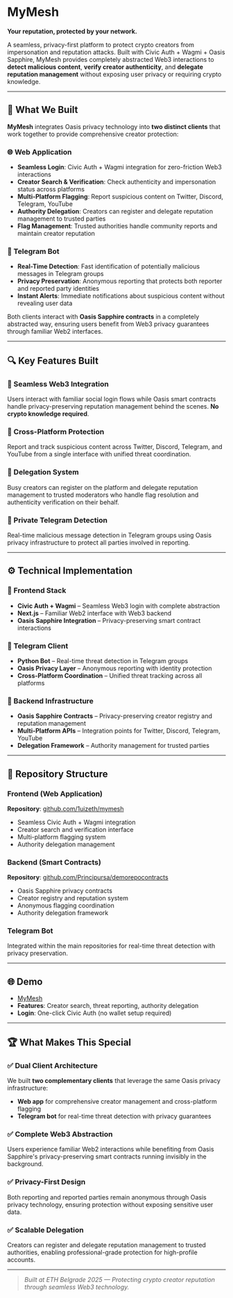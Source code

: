 # MyMesh  
**Your reputation, protected by your network.**

A seamless, privacy-first platform to protect crypto creators from impersonation and reputation attacks. Built with Civic Auth + Wagmi + Oasis Sapphire, MyMesh provides completely abstracted Web3 interactions to **detect malicious content**, **verify creator authenticity**, and **delegate reputation management** without exposing user privacy or requiring crypto knowledge.

---

## 🎯 What We Built

**MyMesh** integrates Oasis privacy technology into **two distinct clients** that work together to provide comprehensive creator protection:

### 🌐 Web Application
- **Seamless Login**: Civic Auth + Wagmi integration for zero-friction Web3 interactions
- **Creator Search & Verification**: Check authenticity and impersonation status across platforms
- **Multi-Platform Flagging**: Report suspicious content on Twitter, Discord, Telegram, YouTube
- **Authority Delegation**: Creators can register and delegate reputation management to trusted parties
- **Flag Management**: Trusted authorities handle community reports and maintain creator reputation

### 🤖 Telegram Bot
- **Real-Time Detection**: Fast identification of potentially malicious messages in Telegram groups
- **Privacy Preservation**: Anonymous reporting that protects both reporter and reported party identities
- **Instant Alerts**: Immediate notifications about suspicious content without revealing user data

Both clients interact with **Oasis Sapphire contracts** in a completely abstracted way, ensuring users benefit from Web3 privacy guarantees through familiar Web2 interfaces.

---

## 🔍 Key Features Built

### 🔐 Seamless Web3 Integration
Users interact with familiar social login flows while Oasis smart contracts handle privacy-preserving reputation management behind the scenes. **No crypto knowledge required**.

### 🚩 Cross-Platform Protection
Report and track suspicious content across Twitter, Discord, Telegram, and YouTube from a single interface with unified threat coordination.

### 👥 Delegation System
Busy creators can register on the platform and delegate reputation management to trusted moderators who handle flag resolution and authenticity verification on their behalf.

### 🤖 Private Telegram Detection
Real-time malicious message detection in Telegram groups using Oasis privacy infrastructure to protect all parties involved in reporting.

---

## ⚙️ Technical Implementation

### 🔧 Frontend Stack
- **Civic Auth + Wagmi** – Seamless Web3 login with complete abstraction
- **Next.js** – Familiar Web2 interface with Web3 backend
- **Oasis Sapphire Integration** – Privacy-preserving smart contract interactions

### 🤖 Telegram Client
- **Python Bot** – Real-time threat detection in Telegram groups
- **Oasis Privacy Layer** – Anonymous reporting with identity protection
- **Cross-Platform Coordination** – Unified threat tracking across all platforms

### 🔐 Backend Infrastructure  
- **Oasis Sapphire Contracts** – Privacy-preserving creator registry and reputation management
- **Multi-Platform APIs** – Integration points for Twitter, Discord, Telegram, YouTube
- **Delegation Framework** – Authority management for trusted parties

---

## 📁 Repository Structure

### Frontend (Web Application)
**Repository**: [github.com/1uizeth/mymesh](https://github.com/1uizeth/mymesh)
- Seamless Civic Auth + Wagmi integration
- Creator search and verification interface
- Multi-platform flagging system
- Authority delegation management

### Backend (Smart Contracts)
**Repository**: [github.com/Principursa/demorepocontracts](https://github.com/Principursa/demorepocontracts)
- Oasis Sapphire privacy contracts
- Creator registry and reputation system
- Anonymous flagging coordination
- Authority delegation framework

### Telegram Bot
Integrated within the main repositories for real-time threat detection with privacy preservation.

---

## 🌐 Demo

- [MyMesh](https://www.loom.com/share/7340df9866c9419f9a82c6fcc2d2d1f1?sid=ad4b955c-9013-4665-a95c-2d4e6017d74a)
- **Features**: Creator search, threat reporting, authority delegation
- **Login**: One-click Civic Auth (no wallet setup required)

---

## 🏆 What Makes This Special

### ✅ Dual Client Architecture
We built **two complementary clients** that leverage the same Oasis privacy infrastructure:
- **Web app** for comprehensive creator management and cross-platform flagging
- **Telegram bot** for real-time threat detection with privacy guarantees

### ✅ Complete Web3 Abstraction
Users experience familiar Web2 interactions while benefiting from Oasis Sapphire's privacy-preserving smart contracts running invisibly in the background.

### ✅ Privacy-First Design
Both reporting and reported parties remain anonymous through Oasis privacy technology, ensuring protection without exposing sensitive user data.

### ✅ Scalable Delegation
Creators can register and delegate reputation management to trusted authorities, enabling professional-grade protection for high-profile accounts.

---

> _Built at ETH Belgrade 2025 — Protecting crypto creator reputation through seamless Web3 technology._
